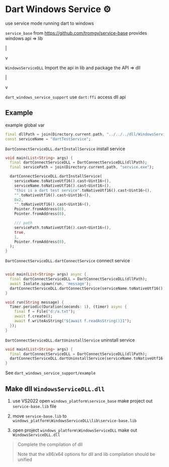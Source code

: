 # Dart Windows Service ⚙

use service mode running dart to windows

`service_base` from  <https://github.com/tromgy/service-base>   provides windows api => lib

 |

 v

`WindowsServiceDLL` Import the api in lib and package the API => dll

 |

 v

`dart_windows_service_support` use `dart:ffi` access dll api

## Example

example global var

```dart
final dllPath = join(Directory.current.path, "../../../dll/WindowsServiceDLL.dll");
const serviceName = "dartTestService";
```

`DartConnectServiceDLL.dartInstallService`  install service

```dart
void main(List<String> args) {
  final dartConnectServiceDLL = DartConnectServiceDLL(dllPath);
  final servicePath = join(Directory.current.path, "service.exe");

  dartConnectServiceDLL.dartInstallService(
    serviceName.toNativeUtf16().cast<Uint16>(),
    serviceName.toNativeUtf16().cast<Uint16>(),
    "this is a dart test service".toNativeUtf16().cast<Uint16>(),
    "".toNativeUtf16().cast<Uint16>(),
    0x2,
    "".toNativeUtf16().cast<Uint16>(),
    Pointer.fromAddress(0),
    Pointer.fromAddress(0),

    /// path
    servicePath.toNativeUtf16().cast<Uint16>(),
    true,
    1,
    Pointer.fromAddress(0),
  );
}
```

`DartConnectServiceDLL.dartConnectService`  connect service

```dart

void main(List<String> args) async {
  final dartConnectServiceDLL = DartConnectServiceDLL(dllPath);
  await Isolate.spawn(run, 'message');
  dartConnectServiceDLL.dartConnectService(serviceName.toNativeUtf16().cast<Uint16>());
}

void run(String message) {
  Timer.periodic(Duration(seconds: 1), (timer) async {
    final f = File("d:/a.txt");
    await f.create();
    await f.writeAsString("${await f.readAsString()}1");
  });
}

```

`DartConnectServiceDLL.dartUninstallService`  uninstall service

```dart
void main(List<String> args) {
  final dartConnectServiceDLL = DartConnectServiceDLL(dllPath);
  dartConnectServiceDLL.dartUninstallService(serviceName.toNativeUtf16().cast<Uint16>());
}
```

See `dart_windows_service_support/example`

## Make dll `WindowsServiceDLL.dll`

1. use VS2022 open `windows_platform\service_base` make project out `service-base.lib` file

2. move `service-base.lib` to `windows_platform\WindowsServiceDLL\lib\service-base.lib`

3. open project  `windows_platform\WindowsServiceDLL` make out `WindowsServiceDLL.dll`

> Complete the compilation of dll
>
> Note that the x86/x64 options for dll and lib compilation should be unified
